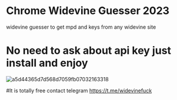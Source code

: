# Chrome Widevine Guesser 2023
 widevine guesser to get mpd and keys from any widevine site
# No need to ask about api key just install and enjoy                                                                                                                
![a5d44365d7d568d7059fb07032163318](https://github.com/widevineleak/Chrome-Widevine-Guesser-2023/assets/107879710/f8594ea2-7525-4a60-858d-4a90401738b8)


#It is totally free contact telegram https://t.me/widevinefuck
